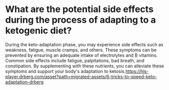 # What are the potential side effects during the process of adapting to a ketogenic diet?

During the keto-adaptation phase, you may experience side effects such as weakness, fatigue, muscle cramps, and others. These symptoms can be prevented by ensuring an adequate intake of electrolytes and B vitamins. Common side effects include fatigue, palpitations, bad breath, and constipation. By supplementing with these nutrients, you can alleviate these symptoms and support your body's adaptation to ketosis.https://hls-player.drberg.com/asset?path=migrated-assets/6-tricks-to-speed-keto-adaptation-drberg